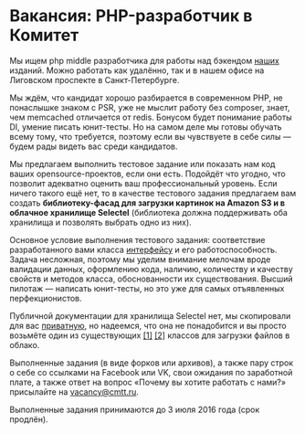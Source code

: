 # Вакансия: PHP-разработчик в Комитет

Мы ищем php middle разработчика для работы над бэкендом [наших](https://cmtt.ru) изданий. Можно работать как удалённо, так и в нашем офисе на Лиговском проспекте в Санкт-Петербурге.

Мы ждём, что кандидат хорошо разбирается в современном PHP, не понаслышке знаком с PSR, уже не мыслит работу без composer, знает, чем memcached отличается от redis. Бонусом будет понимание работы DI, умение писать юнит-тесты. Но на самом деле мы готовы обучать всему тому, что требуется, поэтому если вы чувствуете в себе силы — будем рады видеть вас среди кандидатов.

Мы предлагаем выполнить тестовое задание или показать нам код ваших opensource-проектов, если они есть. Подойдёт что угодно, что позволит адекватно оценить ваш профессиональный уровень. Если ничего такого ещё нет, то в качестве тестового задания предлагаем вам создать **библиотеку-фасад для загрузки картинок на Amazon S3 и в облачное хранилище Selectel** (библиотека должна поддерживать оба хранилища и позволять выбрать одно из них).

Основное условие выполнения тестового задания: соответствие разработанного вами класса [интерфейсу](src/UploaderInterface.php) и его работоспособность. Задача несложная, поэтому мы уделим внимание мелочам вроде валидации данных, оформлению кода, наличию, количеству и качеству свойств и методов класса, обоснованности их существования. Высший пилотаж — написать юнит-тесты, но это уже для самых отъявленных перфекционистов.

Публичной документации для хранилища Selectel нет, мы скопировали для вас [приватную](selectel-api.html), но надеемся, что она не понадобится и вы просто возьмёте один из существующих [[1]](https://github.com/easmith/selectel-storage-php-class) [[2]](https://github.com/forumhouse-oss/selectel-storage-api) классов для загрузки файлов в облако.

Выполненные задания (в виде форков или архивов), а также пару строк о себе со ссылками на Facebook или VK, свои ожидания по заработной плате, а также ответ на вопрос «Почему вы хотите работать с нами?» присылайте на [vacancy@cmtt.ru](mailto:vacancy@cmtt.ru).

Выполненные задания принимаются до 3 июля 2016 года (срок продлён).
